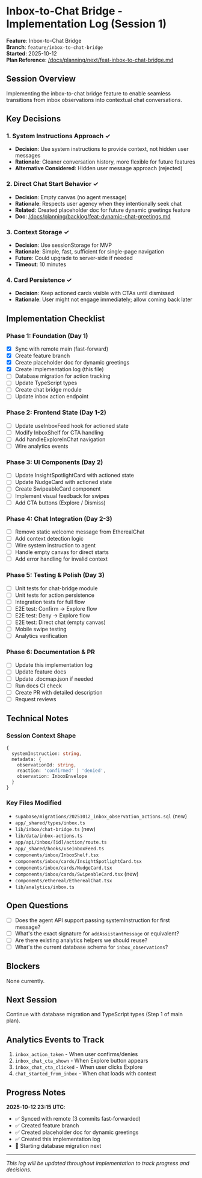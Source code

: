 # Inbox-to-Chat Bridge - Implementation Log (Session 1)

**Feature**: Inbox-to-Chat Bridge  
**Branch**: `feature/inbox-to-chat-bridge`  
**Started**: 2025-10-12  
**Plan Reference**: [/docs/planning/next/feat-inbox-to-chat-bridge.md](/docs/planning/next/feat-inbox-to-chat-bridge.md)

## Session Overview

Implementing the inbox-to-chat bridge feature to enable seamless transitions from inbox observations into contextual chat conversations.

## Key Decisions

### 1. System Instructions Approach ✓
- **Decision**: Use system instructions to provide context, not hidden user messages
- **Rationale**: Cleaner conversation history, more flexible for future features
- **Alternative Considered**: Hidden user message approach (rejected)

### 2. Direct Chat Start Behavior ✓
- **Decision**: Empty canvas (no agent message)
- **Rationale**: Respects user agency when they intentionally seek chat
- **Related**: Created placeholder doc for future dynamic greetings feature
- **Doc**: [/docs/planning/backlog/feat-dynamic-chat-greetings.md](/docs/planning/backlog/feat-dynamic-chat-greetings.md)

### 3. Context Storage ✓
- **Decision**: Use sessionStorage for MVP
- **Rationale**: Simple, fast, sufficient for single-page navigation
- **Future**: Could upgrade to server-side if needed
- **Timeout**: 10 minutes

### 4. Card Persistence ✓
- **Decision**: Keep actioned cards visible with CTAs until dismissed
- **Rationale**: User might not engage immediately; allow coming back later

## Implementation Checklist

### Phase 1: Foundation (Day 1)
- [x] Sync with remote main (fast-forward)
- [x] Create feature branch
- [x] Create placeholder doc for dynamic greetings
- [x] Create implementation log (this file)
- [ ] Database migration for action tracking
- [ ] Update TypeScript types
- [ ] Create chat bridge module
- [ ] Update inbox action endpoint

### Phase 2: Frontend State (Day 1-2)
- [ ] Update useInboxFeed hook for actioned state
- [ ] Modify InboxShelf for CTA handling
- [ ] Add handleExploreInChat navigation
- [ ] Wire analytics events

### Phase 3: UI Components (Day 2)
- [ ] Update InsightSpotlightCard with actioned state
- [ ] Update NudgeCard with actioned state
- [ ] Create SwipeableCard component
- [ ] Implement visual feedback for swipes
- [ ] Add CTA buttons (Explore / Dismiss)

### Phase 4: Chat Integration (Day 2-3)
- [ ] Remove static welcome message from EtherealChat
- [ ] Add context detection logic
- [ ] Wire system instruction to agent
- [ ] Handle empty canvas for direct starts
- [ ] Add error handling for invalid context

### Phase 5: Testing & Polish (Day 3)
- [ ] Unit tests for chat-bridge module
- [ ] Unit tests for action persistence
- [ ] Integration tests for full flow
- [ ] E2E test: Confirm → Explore flow
- [ ] E2E test: Deny → Explore flow
- [ ] E2E test: Direct chat (empty canvas)
- [ ] Mobile swipe testing
- [ ] Analytics verification

### Phase 6: Documentation & PR
- [ ] Update this implementation log
- [ ] Update feature docs
- [ ] Update .docmap.json if needed
- [ ] Run docs CI check
- [ ] Create PR with detailed description
- [ ] Request reviews

## Technical Notes

### Session Context Shape
```typescript
{
  systemInstruction: string,
  metadata: {
    observationId: string,
    reaction: 'confirmed' | 'denied',
    observation: InboxEnvelope
  }
}
```

### Key Files Modified
- `supabase/migrations/20251012_inbox_observation_actions.sql` (new)
- `app/_shared/types/inbox.ts`
- `lib/inbox/chat-bridge.ts` (new)
- `lib/data/inbox-actions.ts`
- `app/api/inbox/[id]/action/route.ts`
- `app/_shared/hooks/useInboxFeed.ts`
- `components/inbox/InboxShelf.tsx`
- `components/inbox/cards/InsightSpotlightCard.tsx`
- `components/inbox/cards/NudgeCard.tsx`
- `components/inbox/cards/SwipeableCard.tsx` (new)
- `components/ethereal/EtherealChat.tsx`
- `lib/analytics/inbox.ts`

## Open Questions

- [ ] Does the agent API support passing systemInstruction for first message?
- [ ] What's the exact signature for `addAssistantMessage` or equivalent?
- [ ] Are there existing analytics helpers we should reuse?
- [ ] What's the current database schema for `inbox_observations`?

## Blockers

None currently.

## Next Session

Continue with database migration and TypeScript types (Step 1 of main plan).

## Analytics Events to Track

1. `inbox_action_taken` - When user confirms/denies
2. `inbox_chat_cta_shown` - When Explore button appears
3. `inbox_chat_cta_clicked` - When user clicks Explore
4. `chat_started_from_inbox` - When chat loads with context

## Progress Notes

**2025-10-12 23:15 UTC**: 
- ✅ Synced with remote (3 commits fast-forwarded)
- ✅ Created feature branch
- ✅ Created placeholder doc for dynamic greetings
- ✅ Created this implementation log
- 🚧 Starting database migration next

---

_This log will be updated throughout implementation to track progress and decisions._

